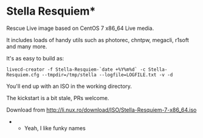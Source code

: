 # Stella Resquiem*

Rescue Live image based on CentOS 7 x86_64 Live media.

It includes loads of handy utils such as photorec, chntpw, megacli, r1soft and many more.

It's as easy to build as:
```
livecd-creator -f Stella-Resquiem-`date +%Y%m%d` -c Stella-Resquiem.cfg --tmpdir=/tmp/stella --logfile=LOGFILE.txt -v -d
```
You'll end up with an ISO in the working directory.

The kickstart is a bit stale, PRs welcome.

Download from http://li.nux.ro/download/ISO/Stella-Resquiem-7-x86_64.iso














* - Yeah, I like funky names
